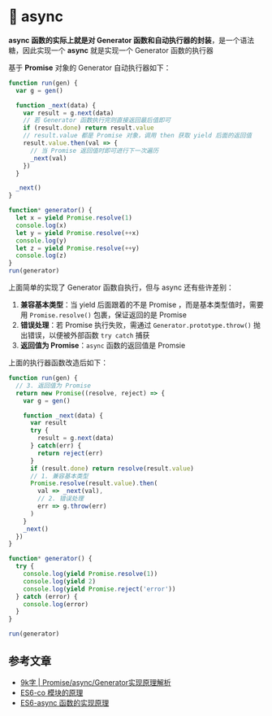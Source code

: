 # :nauseated_face: async

**async 函数的实际上就是对 Generator 函数和自动执行器的封装**，是一个语法糖，因此实现一个 **async** 就是实现一个 Generator 函数的执行器

基于 **Promise** 对象的 Generator 自动执行器如下：

```js
function run(gen) {
  var g = gen()

  function _next(data) {
    var result = g.next(data)
    // 若 Generator 函数执行完则直接返回最后值即可
    if (result.done) return result.value
    // result.value 都是 Promise 对象，调用 then 获取 yield 后面的返回值
    result.value.then(val => {
      // 当 Promise 返回值时即可进行下一次遍历
      _next(val)
    })
  }

  _next()
}

function* generator() {
  let x = yield Promise.resolve(1)
  console.log(x)
  let y = yield Promise.resolve(++x)
  console.log(y)
  let z = yield Promise.resolve(++y)
  console.log(z)
}
run(generator)
```

上面简单的实现了 Generator 函数自执行，但与 async 还有些许差别：

1. **兼容基本类型**：当 yield 后面跟着的不是 Promise ，而是基本类型值时，需要用 `Promise.resolve()` 包裹，保证返回的是 Promise
2. **错误处理**：若 Promise 执行失败，需通过 `Generator.prototype.throw()` 抛出错误，以便被外部函数 `try catch` 捕获
3. **返回值为 Promise**：`async` 函数的返回值是 Promsie

上面的执行器函数改造后如下：

```js
function run(gen) {
  // 3. 返回值为 Promise
  return new Promise((resolve, reject) => {
    var g = gen()

    function _next(data) {
      var result
      try {
        result = g.next(data)
      } catch(err) {
        return reject(err)
      }
      if (result.done) return resolve(result.value)
      // 1. 兼容基本类型
      Promise.resolve(result.value).then(
        val => _next(val),
        // 2. 错误处理
        err => g.throw(err)
      )
    }
    _next()
  })
}

function* generator() {
  try {
    console.log(yield Promise.resolve(1))
    console.log(yield 2)
    console.log(yield Promise.reject('error'))
  } catch (error) {
    console.log(error)
  }
}

run(generator)
```

## 参考文章

- [9k字 | Promise/async/Generator实现原理解析](https://juejin.im/post/6844904096525189128)
- [ES6-co 模块的原理](https://www.bookstack.cn/read/es6-3rd/spilt.5.docs-generator-async.md)
- [ES6-async 函数的实现原理](https://www.bookstack.cn/read/es6-3rd/spilt.4.docs-async.md)
